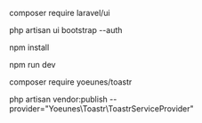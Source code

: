 composer require laravel/ui

php artisan ui bootstrap --auth

npm install

npm run dev

composer require yoeunes/toastr

php artisan vendor:publish --provider="Yoeunes\Toastr\ToastrServiceProvider"